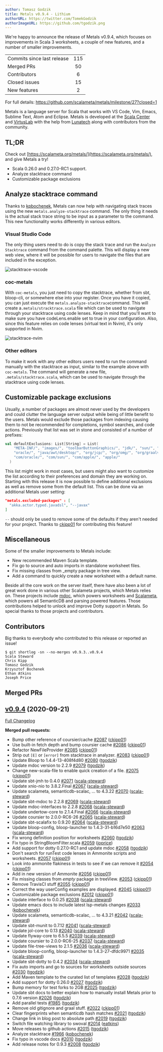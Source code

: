 ```yaml
---
author: Tomasz Godzik
title: Metals v0.9.4 - Lithium
authorURL: https://twitter.com/TomekGodzik
authorImageURL: https://github.com/tgodzik.png
---
```


We're happy to announce the release of Metals v0.9.4, which focuses on
improvements in Scala 3 worksheets, a couple of new features, and a number of
smaller improvements.

<table>
<tbody>
  <tr>
    <td>Commits since last release</td>
    <td align="center">115</td>
  </tr>
  <tr>
    <td>Merged PRs</td>
    <td align="center">50</td>
  </tr>
    <tr>
    <td>Contributors</td>
    <td align="center">6</td>
  </tr>
  <tr>
    <td>Closed issues</td>
    <td align="center">15</td>
  </tr>
  <tr>
    <td>New features</td>
    <td align="center">2</td>
  </tr>
</tbody>
</table>

For full details: https://github.com/scalameta/metals/milestone/27?closed=1

Metals is a language server for Scala that works with VS Code, Vim, Emacs,
Sublime Text, Atom and Eclipse. Metals is developed at the
[Scala Center](https://scala.epfl.ch/) and [VirtusLab](https://virtuslab.com)
with the help from [Lunatech](https://lunatech.com) along with contributors from
the community.

## TL;DR

Check out [https://scalameta.org/metals/](https://scalameta.org/metals/), and
give Metals a try!

- Scala 0.26.0 and 0.27.0-RC1 support.
- Analyze stacktrace command
- Customizable package exclusions

## Analyze stacktrace command

Thanks to [kpbochenek](https://github.com/kpbochenek), Metals can now help with
navigating stack traces using the new `metals.analyze-stacktrace` command. The
only thing it needs is the actual stack trace string to be input as a parameter
to the command. This new functionality works differently in various editors.

### Visual Studio Code

The only thing users need to do is copy the stack trace and run the
`Analyze Stacktrace` command from the command palette. This will display a new
web view, where it will be possible for users to navigate the files that are
included in the exception.

![stacktrace-vscode](https://i.imgur.com/WBU4hvT.gif)

### coc-metals

With `coc-metals`, you just need to copy the stacktrace, whether from sbt,
bloop-cli, or somewhere else into your register. Once you have it copied, you
can just execute the `metals.analyze-stacktrace`command. This will create
a`.metals/stracktrace.scala` file which can be used to navigate through your
stacktrace using code lenses. Keep in mind that you'll want to make sure you
have codeLens.enable set to true in your configuration. Also, since this feature
relies on code lenses (virtual text in Nvim), it's only supported in Nvim.

![stacktrace-nvim](https://camo.githubusercontent.com/54a9cb68547532b2ff16cb6f95fdd8268d806b41/68747470733a2f2f692e696d6775722e636f6d2f74516a694147322e676966)

### Other editors

To make it work with any other editors users need to run the command manually
with the stacktrace as input, similar to the example above with `coc-metals`.
The command will generate a new file, `.metals/stacktrace.scala`, which can be
used to navigate through the stacktrace using code lenses.

## Customizable package exclusions

Usually, a number of packages are almost never used by the developers and could
clutter the language server output while being of little benefit to the users.
Metals would exclude those packages from indexing causing them to not be
recommended for completions, symbol searches, and code actions. Previously that
list was set in stone and consisted of a number of prefixes:

```scala
val defaultExclusions: List[String] = List(
    "META-INF/", "images/", "toolbarButtonGraphics/", "jdk/", "sun/", "javax/",
    "oracle/", "java/awt/desktop/", "org/jcp/", "org/omg/", "org/graalvm/",
    "com/oracle/", "com/sun/", "com/apple/", "apple/"
  )
```

This list might work in most cases, but users might also want to customize the
list according to their preferences and domain they are working on. Starting
with this release it is now possible to define additional exclusions as well as
remove some from the default list. This can be done via an additional Metals
user setting:

```json
"metals.excluded-packages" : [
  "akka.actor.typed.javadsl", "--javax"
]
```

`--` should only be used to remove some of the defaults if they aren't needed
for your project. Thanks to [ckipp01](https://github.com/ckipp01) for
contributing this feature!

## Miscellaneous

Some of the smaller improvements to Metals include:

- New recommended Maven Scala template.
- Fix go to source and auto imports in standalone worksheet files.
- Fix missing classes from \_empty package in tree view.
- Add a command to quickly create a new worksheet with a default name.

Beside all the core work on the server itself, there have also been a lot of
great work done in various other Scalameta projects, which Metals relies on.
These projects include [mdoc](http://github.com/scalameta/mdoc), which powers
worksheets and [Scalameta](http://github.com/scalameta/scalameta), which powers
all SemanticDB and parsing powered features. Those contributions helped to
unlock and improve Dotty support in Metals. So special thanks to those projects
and contributors.

## Contributors

Big thanks to everybody who contributed to this release or reported an issue!

```
$ git shortlog -sn --no-merges v0.9.3..v0.9.4
Scala Steward
Chris Kipp
Tomasz Godzik
Krzysztof Bochenek
Ethan Atkins
Joseph Price
```

## Merged PRs

## [v0.9.4](https://github.com/scalameta/metals/tree/v0.9.4) (2020-09-21)

[Full Changelog](https://github.com/scalameta/metals/compare/v0.9.3...v0.9.4)

**Merged pull requests:**

- Bump other reference of coursier/cache
  [\#2087](https://github.com/scalameta/metals/pull/2087)
  ([ckipp01](https://github.com/ckipp01))
- Use built-in fetch depth and bump coursier cache
  [\#2086](https://github.com/scalameta/metals/pull/2086)
  ([ckipp01](https://github.com/ckipp01))
- Refactor NewFileProvider
  [\#2085](https://github.com/scalameta/metals/pull/2085)
  ([ckipp01](https://github.com/ckipp01))
- Strip out `[E]` or `[error]` from stacktrace in analyzer.
  [\#2083](https://github.com/scalameta/metals/pull/2083)
  ([ckipp01](https://github.com/ckipp01))
- Update Bloop to 1.4.4-13-408f4d80
  [\#2080](https://github.com/scalameta/metals/pull/2080)
  ([tgodzik](https://github.com/tgodzik))
- Update mdoc version to 2.2.9
  [\#2079](https://github.com/scalameta/metals/pull/2079)
  ([tgodzik](https://github.com/tgodzik))
- Change new-scala-file to enable quick creation of a file.
  [\#2075](https://github.com/scalameta/metals/pull/2075)
  ([ckipp01](https://github.com/ckipp01))
- Update sbt-jmh to 0.4.0
  [\#2071](https://github.com/scalameta/metals/pull/2071)
  ([scala-steward](https://github.com/scala-steward))
- Update xnio-nio to 3.8.2.Final
  [\#2067](https://github.com/scalameta/metals/pull/2067)
  ([scala-steward](https://github.com/scala-steward))
- Update scalameta, semanticdb-scalac, ... to 4.3.22
  [\#2070](https://github.com/scalameta/metals/pull/2070)
  ([scala-steward](https://github.com/scala-steward))
- Update sbt-mdoc to 2.2.8
  [\#2069](https://github.com/scalameta/metals/pull/2069)
  ([scala-steward](https://github.com/scala-steward))
- Update mdoc-interfaces to 2.2.8
  [\#2068](https://github.com/scalameta/metals/pull/2068)
  ([scala-steward](https://github.com/scala-steward))
- Update undertow-core to 2.1.4.Final
  [\#2066](https://github.com/scalameta/metals/pull/2066)
  ([scala-steward](https://github.com/scala-steward))
- Update coursier to 2.0.0-RC6-26
  [\#2065](https://github.com/scalameta/metals/pull/2065)
  ([scala-steward](https://github.com/scala-steward))
- Update sbt-scalafix to 0.9.20
  [\#2064](https://github.com/scalameta/metals/pull/2064)
  ([scala-steward](https://github.com/scala-steward))
- Update bloop-config, bloop-launcher to 1.4.3-31-b16d7e50
  [\#2063](https://github.com/scalameta/metals/pull/2063)
  ([scala-steward](https://github.com/scala-steward))
- Fix wrong definition position for worksheets
  [\#2060](https://github.com/scalameta/metals/pull/2060)
  ([tgodzik](https://github.com/tgodzik))
- Fix typo in StringBloomFilter.scala
  [\#2059](https://github.com/scalameta/metals/pull/2059)
  ([joprice](https://github.com/joprice))
- Add support for dotty 0.27.0-RC1 and update mdoc
  [\#2058](https://github.com/scalameta/metals/pull/2058)
  ([tgodzik](https://github.com/tgodzik))
- Don't search for runTest code lenses in Ammonite scripts and worksheets.
  [\#2057](https://github.com/scalameta/metals/pull/2057)
  ([ckipp01](https://github.com/ckipp01))
- Look into ammonite flakiness in tests to see if we can remove it
  [\#2054](https://github.com/scalameta/metals/pull/2054)
  ([ckipp01](https://github.com/ckipp01))
- Add in new version of Ammonite
  [\#2056](https://github.com/scalameta/metals/pull/2056)
  ([ckipp01](https://github.com/ckipp01))
- Fix missing classes from _empty_ package in treeView.
  [\#2053](https://github.com/scalameta/metals/pull/2053)
  ([ckipp01](https://github.com/ckipp01))
- Remove TravisCI stuff [\#2055](https://github.com/scalameta/metals/pull/2055)
  ([ckipp01](https://github.com/ckipp01))
- Correct the way userConfig examples are displayed.
  [\#2045](https://github.com/scalameta/metals/pull/2045)
  ([ckipp01](https://github.com/ckipp01))
- Customizable package exclusions
  [\#2012](https://github.com/scalameta/metals/pull/2012)
  ([ckipp01](https://github.com/ckipp01))
- Update interface to 0.0.25
  [\#2038](https://github.com/scalameta/metals/pull/2038)
  ([scala-steward](https://github.com/scala-steward))
- Update emacs docs to include latest lsp-metals changes
  [\#2033](https://github.com/scalameta/metals/pull/2033)
  ([kpbochenek](https://github.com/kpbochenek))
- Update scalameta, semanticdb-scalac, ... to 4.3.21
  [\#2042](https://github.com/scalameta/metals/pull/2042)
  ([scala-steward](https://github.com/scala-steward))
- Update sbt-munit to 0.7.12
  [\#2041](https://github.com/scalameta/metals/pull/2041)
  ([scala-steward](https://github.com/scala-steward))
- Update jol-core to 0.13
  [\#2040](https://github.com/scalameta/metals/pull/2040)
  ([scala-steward](https://github.com/scala-steward))
- Update flyway-core to 6.5.5
  [\#2039](https://github.com/scalameta/metals/pull/2039)
  ([scala-steward](https://github.com/scala-steward))
- Update coursier to 2.0.0-RC6-25
  [\#2037](https://github.com/scalameta/metals/pull/2037)
  ([scala-steward](https://github.com/scala-steward))
- Update file-tree-views to 2.1.5
  [\#2036](https://github.com/scalameta/metals/pull/2036)
  ([scala-steward](https://github.com/scala-steward))
- Update bloop-config, bloop-launcher to 1.4.3-27-dfdc9971
  [\#2035](https://github.com/scalameta/metals/pull/2035)
  ([scala-steward](https://github.com/scala-steward))
- Update sbt-dotty to 0.4.2
  [\#2034](https://github.com/scalameta/metals/pull/2034)
  ([scala-steward](https://github.com/scala-steward))
- Fix auto imports and go to sources for worksheets outside sources
  [\#2030](https://github.com/scalameta/metals/pull/2030)
  ([tgodzik](https://github.com/tgodzik))
- Add Maven template to the curated list of templates
  [\#2028](https://github.com/scalameta/metals/pull/2028)
  ([tgodzik](https://github.com/tgodzik))
- Add support for dotty 0.26.0
  [\#2027](https://github.com/scalameta/metals/pull/2027)
  ([tgodzik](https://github.com/tgodzik))
- Bump memory for test forks to 2GB
  [\#2025](https://github.com/scalameta/metals/pull/2025)
  ([tgodzik](https://github.com/tgodzik))
- Update sbt docs to better explain how to manually install Metals prior to
  0.7.6 version [\#2026](https://github.com/scalameta/metals/pull/2026)
  ([tgodzik](https://github.com/tgodzik))
- Add parallel tests [\#1985](https://github.com/scalameta/metals/pull/1985)
  ([tgodzik](https://github.com/tgodzik))
- Remove old gitignore and graal stuff.
  [\#2022](https://github.com/scalameta/metals/pull/2022)
  ([ckipp01](https://github.com/ckipp01))
- Clear fingerprints when semanticdb hash matches
  [\#2021](https://github.com/scalameta/metals/pull/2021)
  ([tgodzik](https://github.com/tgodzik))
- Change link in blog post to absolute path
  [\#2019](https://github.com/scalameta/metals/pull/2019)
  ([tgodzik](https://github.com/tgodzik))
- Switch file watching library to swoval
  [\#2014](https://github.com/scalameta/metals/pull/2014)
  ([eatkins](https://github.com/eatkins))
- Move releases to github actions
  [\#2015](https://github.com/scalameta/metals/pull/2015)
  ([tgodzik](https://github.com/tgodzik))
- Analyze stacktrace [\#1966](https://github.com/scalameta/metals/pull/1966)
  ([kpbochenek](https://github.com/kpbochenek))
- Fix typo in vscode docs
  [\#2010](https://github.com/scalameta/metals/pull/2010)
  ([tgodzik](https://github.com/tgodzik))
- Add release notes for 0.9.3
  [\#2008](https://github.com/scalameta/metals/pull/2008)
  ([tgodzik](https://github.com/tgodzik))
